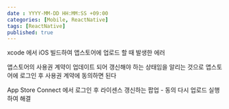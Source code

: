```yaml
---
date : YYYY-MM-DD HH:MM:SS +09:00
categories: [Mobile, ReactNative]
tags: [ReactNative]
published: true
---
```



xcode 에서 iOS 빌드하여 앱스토어에 업로드 할 때 발생한 에러

앱스토어의 사용권 계약이 업데이트 되어 갱신해야 하는 상태임을 알리는 것으로
앱스토어에 로그인 후 사용권 계약에 동의하면 된다

App Store Connect 에서 로그인 후
라이센스 갱신하는 팝업 - 동의
다시 업로드 실행하여 해결


